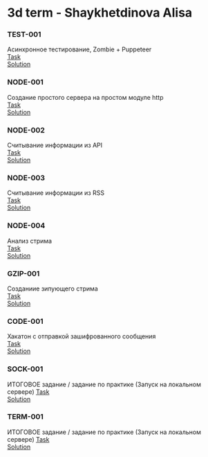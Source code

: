 # 3d term - Shaykhetdinova Alisa

### TEST-001    
Асинхронное тестирование, Zombie + Puppeteer  
[Task](https://kodaktor.ru/g/07092018)  
[Solution](https://github.com/alisashaykk/goss3/tree/master/1_TEST-001)


    
### NODE-001  
Создание простого сервера на простом модуле http  
[Task](https://kodaktor.ru/g/14092018)  
[Solution](https://github.com/alisashaykk/goss3/tree/master/2_NODE-001)

    

### NODE-002  
Считывание информации из API  
[Task](https://kodaktor.ru/g/weather_task)  
[Solution](https://github.com/alisashaykk/goss3/tree/master/3_NODE-002/2018_09_21)


    
 ### NODE-003  
 Считывание информации из RSS  
 [Task](https://kodaktor.ru/rss_task)  
 [Solution](https://github.com/alisashaykk/goss3/tree/master/4_NODE-003)
 
    

 ### NODE-004  
 Анализ стрима  
 [Task](https://github.com/GossJS/stream)  
 [Solution](https://github.com/alisashaykk/goss3/tree/master/5_NODE-004)
    
    

### GZIP-001  
Созданиие зипующего стрима  
[Task](https://kodaktor.ru/g/zip_5ce7b)  
[Solution](https://github.com/alisashaykk/goss3/tree/master/6_GZIP-001)

    

### CODE-001  
Хакатон с отправкой зашифрованного сообщения  
[Task](https://kodaktor.ru/public23112018)  
[Solution](https://github.com/alisashaykk/goss3/tree/master/7_CODE-001)



### SOCK-001  
ИТОГОВОЕ задание / задание по практике
(Запуск на локальном сервере)
[Task](https://github.com/GossJS/nosocks)  
[Solution](https://github.com/alisashaykk/goss3/tree/master/8_SOCK-001)



### TERM-001  
ИТОГОВОЕ задание / задание по практике
(Запуск на локальном сервере)
[Task](https://kodaktor.ru/blogger_task)  
[Solution](https://github.com/alisashaykk/goss3/tree/master/9_TERM-001)
    
    

